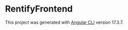 # RentifyFrontend

This project was generated with [Angular CLI](https://github.com/angular/angular-cli) version 17.3.7.


